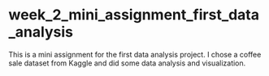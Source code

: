 # week_2_mini_assignment_first_data_analysis
This is a mini assignment for the first data analysis project. I chose a coffee sale dataset from Kaggle and did some data analysis and visualization.
